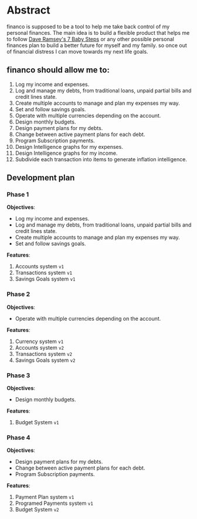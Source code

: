 # Abstract

financo is supposed to be a tool to help me take back control of my personal
finances. The main idea is to build a flexible product that helps me to follow
[Dave Ramsey's 7 Baby Steps](https://www.ramseysolutions.com/dave-ramsey-7-baby-steps)
or any other possible personal finances plan to build a better future for myself
and my family. so once out of financial distress I can move towards my next life
goals.

## financo should allow me to:
1.  Log my income and expenses.
2.  Log and manage my debts, from traditional loans, unpaid partial bills and
    credit lines state.
3.  Create multiple accounts to manage and plan my expenses my way.
4.  Set and follow savings goals.
5.  Operate with multiple currencies depending on the account.
6.  Design monthly budgets.
7.  Design payment plans for my debts.
8.  Change between active payment plans for each debt.
9.  Program Subscription payments.
10. Design Intelligence graphs for my expenses.
11. Design Intelligence graphs for my income.
12. Subdivide each transaction into items to generate inflation intelligence.

## Development plan
### Phase 1
**Objectives**:
- Log my income and expenses.
- Log and manage my debts, from traditional loans, unpaid partial bills and
  credit lines state.
- Create multiple accounts to manage and plan my expenses my way.
- Set and follow savings goals.

**Features**:
1. Accounts system `v1`
2. Transactions system `v1`
3. Savings Goals system `v1`

### Phase 2
**Objectives**:
- Operate with multiple currencies depending on the account.

**Features**:
1. Currency system `v1`
2. Accounts system `v2`
3. Transactions system `v2`
4. Savings Goals system `v2`

### Phase 3
**Objectives**:
- Design monthly budgets.

**Features**:
1. Budget System `v1`

### Phase 4
**Objectives**:
- Design payment plans for my debts.
- Change between active payment plans for each debt.
- Program Subscription payments.

**Features**:
1. Payment Plan system `v1`
2. Programed Payments system `v1`
3. Budget System `v2`
